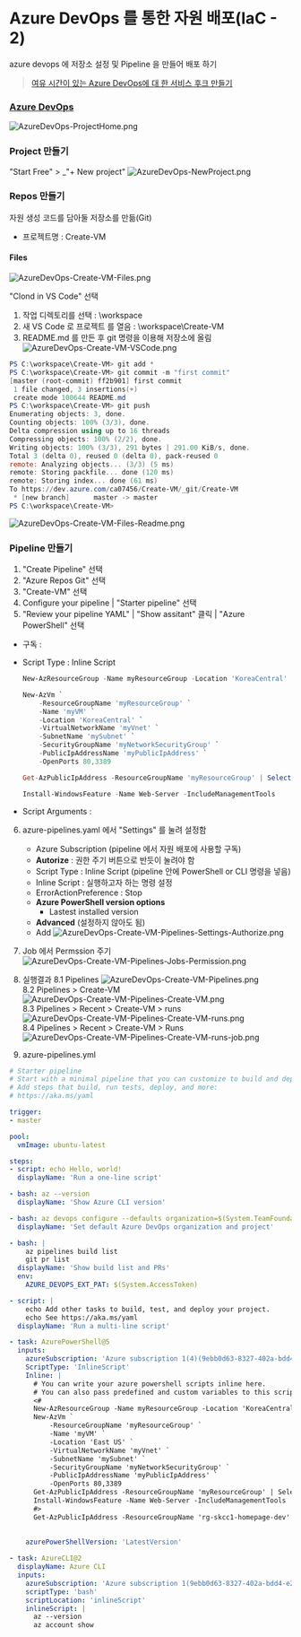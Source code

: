 # Azure DevOps 를 통한 자원 배포(IaC - 2)
azure devops 에 저장소 설정 및 Pipeline 을 만들어 배포 하기 


> [여유 시간이 있는 Azure DevOps에 대 한 서비스 후크 만들기](https://docs.microsoft.com/ko-kr/azure/devops/service-hooks/services/slack?view=azure-devops) 

### [Azure DevOps](https://devops.azure.com)
![AzureDevOps-ProjectHome.png](./img/AzureDevOps-ProjectHome.png)
### Project 만들기
"Start Free" > _"+ New project"
![AzureDevOps-NewProject.png](./img/AzureDevOps-NewProject.png)  

### Repos 만들기
자원 생성 코드를 담아둘 저장소를 만듦(Git)  
- 프로젝트명 : Create-VM
#### Files
![AzureDevOps-Create-VM-Files.png](./img/AzureDevOps-Create-VM-Files.png)  

"Clond in VS Code" 선택
1. 작업 디렉토리를 선택 :  \workspace
2. 새 VS Code 로 프로젝트 를 열음 : \workspace\Create-VM
3. README.md 를 만든 후 git 명령을 이용해 저장소에 올림
![AzureDevOps-Create-VM-VSCode.png](./img/AzureDevOps-Create-VM-VSCode.png)  
```powershell
PS C:\workspace\Create-VM> git add *
PS C:\workspace\Create-VM> git commit -m "first commit"
[master (root-commit) ff2b901] first commit
 1 file changed, 3 insertions(+)
 create mode 100644 README.md
PS C:\workspace\Create-VM> git push
Enumerating objects: 3, done.
Counting objects: 100% (3/3), done.
Delta compression using up to 16 threads
Compressing objects: 100% (2/2), done.
Writing objects: 100% (3/3), 291 bytes | 291.00 KiB/s, done.
Total 3 (delta 0), reused 0 (delta 0), pack-reused 0
remote: Analyzing objects... (3/3) (5 ms)
remote: Storing packfile... done (120 ms)
remote: Storing index... done (61 ms)
To https://dev.azure.com/ca07456/Create-VM/_git/Create-VM
 * [new branch]      master -> master
PS C:\workspace\Create-VM> 
```
![AzureDevOps-Create-VM-Files-Readme.png](./img/AzureDevOps-Create-VM-Files-Readme.png)  

### Pipeline 만들기
1. "Create Pipeline" 선택
2. "Azure Repos Git" 선택
3. "Create-VM" 선택
4. Configure your pipeline | "Starter pipeline" 선택
5. "Review your pipeline YAML" | "Show assitant" 클릭 | "Azure PowerShell" 선택
  - 구독 : 
  - Script Type : Inline Script
    ```powershell
    New-AzResourceGroup -Name myResourceGroup -Location 'KoreaCentral'

    New-AzVm `
        -ResourceGroupName 'myResourceGroup' `
        -Name 'myVM' `
        -Location 'KoreaCentral' `
        -VirtualNetworkName 'myVnet' `
        -SubnetName 'mySubnet' `
        -SecurityGroupName 'myNetworkSecurityGroup' `
        -PublicIpAddressName 'myPublicIpAddress' `
        -OpenPorts 80,3389

    Get-AzPublicIpAddress -ResourceGroupName 'myResourceGroup' | Select-Object -Property  'IpAddress'

    Install-WindowsFeature -Name Web-Server -IncludeManagementTools  
    ```

  - Script Arguments : 

6. azure-pipelines.yaml 에서 "Settings" 를 눌려 설정함  
   - Azure Subscription (pipeline 에서 자원 배포에 사용할 구독)  
   - **Autorize** : 권한 주기 버튼으로 반듯이 눌려야 함
   - Script Type : Inline Script (pipeline 안에 PowerShell or CLI 명령을 넣음)
   - Inline Script : 실행하고자 하는 명령 설정 
   - ErrorActionPreference : Stop
   - **Azure PowerShell version options**
     - Lastest installed version
   - **Advanced** (설정하지 않아도 됨)  
   - Add
   ![AzureDevOps-Create-VM-Pipelines-Settings-Authorize.png](./img/AzureDevOps-Create-VM-Pipelines-Settings-Authorize.png)  

7. Job 에서 Permssion 주기
   ![AzureDevOps-Create-VM-Pipelines-Jobs-Permission.png](./img/AzureDevOps-Create-VM-Pipelines-Jobs-Permission.png)  
8. 실행결과
   8.1 Pipelines
   ![AzureDevOps-Create-VM-Pipelines.png](./img/AzureDevOps-Create-VM-Pipelines.png)  
   8.2 Pipelines > Create-VM  
   ![AzureDevOps-Create-VM-Pipelines-Create-VM.png](./img/AzureDevOps-Create-VM-Pipelines-Create-VM.png)  
   8.3 Pipelines > Recent > Create-VM  > runs
   ![AzureDevOps-Create-VM-Pipelines-Create-VM-runs.png](./img/AzureDevOps-Create-VM-Pipelines-Create-VM-runs.png)  
   8.4 Pipelines > Recent > Create-VM > Runs  
   ![AzureDevOps-Create-VM-Pipelines-Create-VM-runs-job.png](./img/AzureDevOps-Create-VM-Pipelines-Create-VM-runs-job.png)  

9. azure-pipelines.yml
```yaml
# Starter pipeline
# Start with a minimal pipeline that you can customize to build and deploy your code.
# Add steps that build, run tests, deploy, and more:
# https://aka.ms/yaml

trigger:
- master

pool:
  vmImage: ubuntu-latest

steps:
- script: echo Hello, world!
  displayName: 'Run a one-line script'

- bash: az --version
  displayName: 'Show Azure CLI version'

- bash: az devops configure --defaults organization=$(System.TeamFoundationCollectionUri) project=$(System.TeamProject) --use-git-aliases true
  displayName: 'Set default Azure DevOps organization and project'

- bash: |
    az pipelines build list
    git pr list
  displayName: 'Show build list and PRs'
  env:
    AZURE_DEVOPS_EXT_PAT: $(System.AccessToken)

- script: |
    echo Add other tasks to build, test, and deploy your project.
    echo See https://aka.ms/yaml
  displayName: 'Run a multi-line script'

- task: AzurePowerShell@5
  inputs:
    azureSubscription: 'Azure subscription 1(4)(9ebb0d63-8327-402a-bdd4-e222b01329a1)'
    ScriptType: 'InlineScript'
    Inline: |
      # You can write your azure powershell scripts inline here. 
      # You can also pass predefined and custom variables to this script using arguments
      <#
      New-AzResourceGroup -Name myResourceGroup -Location 'KoreaCentral'
      New-AzVm `
          -ResourceGroupName 'myResourceGroup' `
          -Name 'myVM' `
          -Location 'East US' `
          -VirtualNetworkName 'myVnet' `
          -SubnetName 'mySubnet' `
          -SecurityGroupName 'myNetworkSecurityGroup' `
          -PublicIpAddressName 'myPublicIpAddress' `
          -OpenPorts 80,3389
      Get-AzPublicIpAddress -ResourceGroupName 'myResourceGroup' | Select-Object -Property  'IpAddress'
      Install-WindowsFeature -Name Web-Server -IncludeManagementTools
      #>
      Get-AzPublicIpAddress -ResourceGroupName 'rg-skcc1-homepage-dev' | Select-Object -Property  'IpAddress'
      
     
    azurePowerShellVersion: 'LatestVersion'

- task: AzureCLI@2
  displayName: Azure CLI
  inputs:
    azureSubscription: 'Azure subscription 1(9ebb0d63-8327-402a-bdd4-e222b01329a1)'
    scriptType: 'bash'
    scriptLocation: 'inlineScript'
    inlineScript: |
      az --version
      az account show
```   
